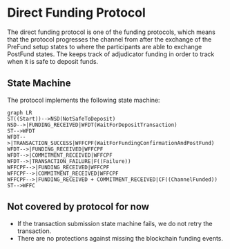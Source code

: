 # Direct Funding Protocol

The direct funding protocol is one of the funding protocols, which means that the protocol progresses the channel from after the exchange of the PreFund setup states to where the participants are able to exchange PostFund states. The keeps track of adjudicator funding in order to track when it is safe to deposit funds.

## State Machine

The protocol implements the following state machine:

```mermaid
graph LR
ST((Start))-->NSD(NotSafeToDeposit)
NSD-->|FUNDING_RECEIVED|WFDT(WaitForDepositTransaction)
ST-->WFDT
WFDT-->|TRANSACTION_SUCCESS|WFFCPF(WaitForFundingConfirmationAndPostFund)
WFDT-->|FUNDING_RECEIVED|WFFCPF
WFDT-->|COMMITMENT_RECEIVED|WFFCPF
WFDT-->|TRANSACTION_FAILURE|F((Failure))
WFFCPF-->|FUNDING_RECEIVED|WFFCPF
WFFCPF-->|COMMITMENT_RECEIVED|WFFCPF
WFFCPF-->|FUNDING_RECEIVED + COMMITMENT_RECEIVED|CF((ChannelFunded))
ST-->WFFC
```

## Not covered by protocol for now

- If the transaction submission state machine fails, we do not retry the transaction.
- There are no protections against missing the blockchain funding events.
